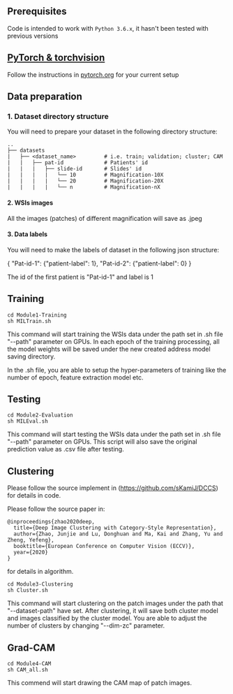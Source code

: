 ## Prerequisites
Code is intended to work with ```Python 3.6.x```,  it hasn't been tested with previous versions

## [PyTorch & torchvision](http://pytorch.org/)
Follow the instructions in [pytorch.org](http://pytorch.org) for your current setup

## Data preparation
### 1. Dataset directory structure
You will need to prepare your dataset in the following directory structure:

    ..
    ├── datasets                   
    |   ├── <dataset_name>         # i.e. train; validation; cluster; CAM
    |   |   ├── pat-id             # Patients' id
    |   |   |   ├── slide-id       # Slides' id
    |   |   |   |   └── 10         # Magnification-10X
    |   |   |   |   └── 20         # Magnification-20X
    |   |   |   |   └── n          # Magnification-nX
	
#### 2. WSIs images
All the images (patches) of different magnification will save as .jpeg

#### 3. Data labels
You will need to make the labels of dataset in the following json structure:

{
	"Pat-id-1": {"patient-label": 1},
	"Pat-id-2": {"patient-label": 0}
}

The id of the first patient is "Pat-id-1" and label is 1

## Training
```
cd Module1-Training
sh MILTrain.sh
```
This command will start training the WSIs data under the path set in .sh file "--path" parameter on GPUs. In each epoch of the training processing, all the model weights will be saved under the new created address model saving directory.

In the .sh file, you are able to setup the hyper-parameters of training like the number of epoch, feature extraction model etc.

## Testing
```
cd Module2-Evaluation
sh MILEval.sh
```
This command will start testing the WSIs data under the path set in .sh file "--path" parameter on GPUs. This script will also save the original prediction value as .csv file after testing.

## Clustering
Please follow the source implement in (https://github.com/sKamiJ/DCCS) for details in code.

Please follow the source paper in:
```
@inproceedings{zhao2020deep,
  title={Deep Image Clustering with Category-Style Representation},
  author={Zhao, Junjie and Lu, Donghuan and Ma, Kai and Zhang, Yu and Zheng, Yefeng},
  booktitle={European Conference on Computer Vision (ECCV)},
  year={2020}
}
```
for details in algorithm.
```
cd Module3-Clustering
sh Cluster.sh
```
This command will start clustering on the patch images under the path that "--dataset-path" have set. After clustering, it will save both cluster model and images classified by the cluster model. You are able to adjust the number of clusters by changing "--dim-zc" parameter. 

## Grad-CAM
```
cd Module4-CAM
sh CAM_all.sh
```
This commend will start drawing the CAM map of patch images.
